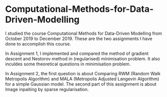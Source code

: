 # Computational-Methods-for-Data-Driven-Modelling
I studied the course Computational Methods for Data-Driven Modelling from October 2019 to December 2019. These are the two assignments I have done to accomplish this course.

In Assignment 1, I implemented and compared the method of gradient descent and Nestorov method in (regularised) minimisation problem. It also inculdes some theoretical questions in minimisation problem.

In Assignment 2, the first question is about Comparing RWM (Random Walk Metropolis Algorithm) and MALA (Metropolis Adjusted Langevin Algorithm) for a simple Gaussian model. The second part of this assignment is about Image inpaiting by sparse regularisation.
